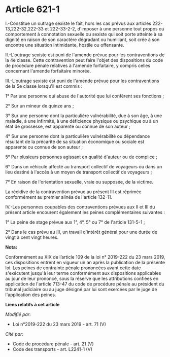 # Article 621-1

I.-Constitue un outrage sexiste le fait, hors les cas prévus aux articles 222-13,222-32,222-33 et 222-33-2-2, d'imposer à une
personne tout propos ou comportement à connotation sexuelle ou sexiste qui soit porte atteinte à sa dignité en raison de son
caractère dégradant ou humiliant, soit crée à son encontre une situation intimidante, hostile ou offensante.

II.-L'outrage sexiste est puni de l'amende prévue pour les contraventions de la 4e classe. Cette contravention peut faire
l'objet des dispositions du code de procédure pénale relatives à l'amende forfaitaire, y compris celles concernant l'amende
forfaitaire minorée.

III.-L'outrage sexiste est puni de l'amende prévue pour les contraventions de la 5e classe lorsqu'il est commis :

1° Par une personne qui abuse de l'autorité que lui confèrent ses fonctions ;

2° Sur un mineur de quinze ans ;

3° Sur une personne dont la particulière vulnérabilité, due à son âge, à une maladie, à une infirmité, à une déficience
physique ou psychique ou à un état de grossesse, est apparente ou connue de son auteur ;

4° Sur une personne dont la particulière vulnérabilité ou dépendance résultant de la précarité de sa situation économique ou
sociale est apparente ou connue de son auteur ;

5° Par plusieurs personnes agissant en qualité d'auteur ou de complice ;

6° Dans un véhicule affecté au transport collectif de voyageurs ou dans un lieu destiné à l'accès à un moyen de transport
collectif de voyageurs ;

7° En raison de l'orientation sexuelle, vraie ou supposée, de la victime.

La récidive de la contravention prévue au présent III est réprimée conformément au premier alinéa de l'article 132-11.

IV.-Les personnes coupables des contraventions prévues aux II et III du présent article encourent également les peines
complémentaires suivantes :

1° La peine de stage prévue aux 1°, 4°, 5° ou 7° de l'article 131-5-1 ;

2° Dans le cas prévu au III, un travail d'intérêt général pour une durée de vingt à cent vingt heures.

**Nota:**

Conformément au XIX de l’article 109 de la loi n° 2019-222 du 23 mars 2019, ces dispositions entrent en vigueur un an après
la publication de la présente loi. Les peines de contrainte pénale prononcées avant cette date s'exécutent jusqu'à leur terme
conformément aux dispositions applicables au jour de leur prononcé, sous la réserve que les attributions confiées en
application de l'article 713-47 du code de procédure pénale au président du tribunal judiciaire ou au juge désigné par lui
sont exercées par le juge de l'application des peines.

**Liens relatifs à cet article**

_Modifié par_:

  - Loi n°2019-222 du 23 mars 2019 - art. 71 (V)

_Cité par_:

  - Code de procédure pénale - art. 21 (V)
  - Code des transports - art. L2241-1 (V)
